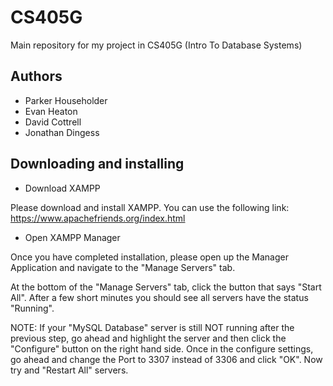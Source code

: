 # CS405G
Main repository for my project in CS405G (Intro To Database Systems)

## Authors
* Parker Householder
* Evan Heaton
* David Cottrell
* Jonathan Dingess

## Downloading and installing
* Download XAMPP

Please download and install XAMPP. You can use the following link: https://www.apachefriends.org/index.html
* Open XAMPP Manager

Once you have completed installation, please open up the Manager Application and navigate to the "Manage Servers" tab.

At the bottom of the "Manage Servers" tab, click the button that says "Start All". After a few short minutes you should see all servers have the status "Running".

NOTE: If your "MySQL Database" server is still NOT running after the previous step, go ahead and highlight the server and then click the "Configure" button on the right hand side. Once in the configure settings, go ahead and change the Port to 3307 instead of 3306 and click "OK". Now try and "Restart All" servers.
